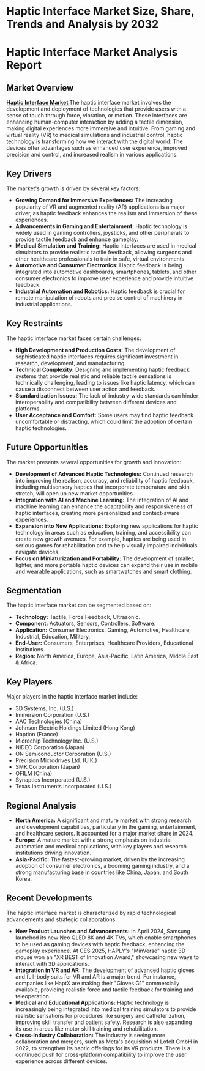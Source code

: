 # Haptic Interface Market Size, Share, Trends and Analysis by 2032 
<h1>Haptic Interface Market Analysis Report</h1>


<h2>Market Overview</h2>
<p> <a href="https://www.consegicbusinessintelligence.com/haptic-interface-market"><b> Haptic Interface Market </b></a> The haptic interface market involves the development and deployment of technologies that provide users with a sense of touch through force, vibration, or motion. These interfaces are enhancing human-computer interaction by adding a tactile dimension, making digital experiences more immersive and intuitive. From gaming and virtual reality (VR) to medical simulations and industrial control, haptic technology is transforming how we interact with the digital world. The devices offer advantages such as enhanced user experience, improved precision and control, and increased realism in various applications.</p>
</div>


<h2>Key Drivers</h2>
<p>The market's growth is driven by several key factors:</p>
<ul>
<li><strong>Growing Demand for Immersive Experiences:</strong> The increasing popularity of VR and augmented reality (AR) applications is a major driver, as haptic feedback enhances the realism and immersion of these experiences.</li>
<li><strong>Advancements in Gaming and Entertainment:</strong> Haptic technology is widely used in gaming controllers, joysticks, and other peripherals to provide tactile feedback and enhance gameplay.</li>
<li><strong>Medical Simulation and Training:</strong> Haptic interfaces are used in medical simulators to provide realistic tactile feedback, allowing surgeons and other healthcare professionals to train in safe, virtual environments.</li>
<li><strong>Automotive and Consumer Electronics:</strong> Haptic feedback is being integrated into automotive dashboards, smartphones, tablets, and other consumer electronics to improve user experience and provide intuitive feedback.</li>
<li><strong>Industrial Automation and Robotics:</strong> Haptic feedback is crucial for remote manipulation of robots and precise control of machinery in industrial applications.</li>
</ul>
</div>


<h2>Key Restraints</h2>
<p>The haptic interface market faces certain challenges:</p>
<ul>
<li><strong>High Development and Production Costs:</strong> The development of sophisticated haptic interfaces requires significant investment in research, development, and manufacturing.</li>
<li><strong>Technical Complexity:</strong> Designing and implementing haptic feedback systems that provide realistic and reliable tactile sensations is technically challenging, leading to issues like haptic latency, which can cause a disconnect between user action and feedback.</li>
<li><strong>Standardization Issues:</strong> The lack of industry-wide standards can hinder interoperability and compatibility between different devices and platforms.</li>
<li><strong>User Acceptance and Comfort:</strong> Some users may find haptic feedback uncomfortable or distracting, which could limit the adoption of certain haptic technologies.</li>
</ul>
</div>


<h2>Future Opportunities</h2>
<p>The market presents several opportunities for growth and innovation:</p>
<ul>
<li><strong>Development of Advanced Haptic Technologies:</strong> Continued research into improving the realism, accuracy, and reliability of haptic feedback, including multisensory haptics that incorporate temperature and skin stretch, will open up new market opportunities.</li>
<li><strong>Integration with AI and Machine Learning:</strong> The integration of AI and machine learning can enhance the adaptability and responsiveness of haptic interfaces, creating more personalized and context-aware experiences.</li>
<li><strong>Expansion into New Applications:</strong> Exploring new applications for haptic technology in areas such as education, training, and accessibility can create new growth avenues. For example, haptics are being used in serious games for rehabilitation and to help visually impaired individuals navigate devices.</li>
<li><strong>Focus on Miniaturization and Portability:</strong> The development of smaller, lighter, and more portable haptic devices can expand their use in mobile and wearable applications, such as smartwatches and smart clothing.</li>
</ul>
</div>


<h2>Segmentation</h2>
<p>The haptic interface market can be segmented based on:</p>
<ul>
<li><strong>Technology:</strong> Tactile, Force Feedback, Ultrasonic.</li>
<li><strong>Component:</strong> Actuators, Sensors, Controllers, Software.</li>
<li><strong>Application:</strong> Consumer Electronics, Gaming, Automotive, Healthcare, Industrial, Education, Military.</li>
<li><strong>End-User:</strong> Consumers, Enterprises, Healthcare Providers, Educational Institutions.</li>
<li><strong>Region:</strong> North America, Europe, Asia-Pacific, Latin America, Middle East & Africa.</li>
</ul>
</div>


<h2>Key Players</h2>
<p>Major players in the haptic interface market include:</p>
<ul>
<li>3D Systems, Inc. (U.S.)</li>
<li>Immersion Corporation (U.S.)</li>
<li>AAC Technologies (China)</li>
<li>Johnson Electric Holdings Limited (Hong Kong)</li>
<li>Haption (France)</li>
<li>Microchip Technology Inc. (U.S.)</li>
<li>NIDEC Corporation (Japan)</li>
<li>ON Semiconductor Corporation (U.S.)</li>
<li>Precision Microdrives Ltd. (U.K.)</li>
<li>SMK Corporation (Japan)</li>
<li>OFILM (China)</li>
<li>Synaptics Incorporated (U.S.)</li>
<li>Texas Instruments Incorporated (U.S.)</li>
</ul>
</div>


<h2>Regional Analysis</h2>
<ul>
<li><strong>North America:</strong> A significant and mature market with strong research and development capabilities, particularly in the gaming, entertainment, and healthcare sectors. It accounted for a major market share in 2024.</li>
<li><strong>Europe:</strong> A mature market with a strong emphasis on industrial automation and medical applications, with key players and research institutions driving innovation.</li>
<li><strong>Asia-Pacific:</strong> The fastest-growing market, driven by the increasing adoption of consumer electronics, a booming gaming industry, and a strong manufacturing base in countries like China, Japan, and South Korea.</li>
</ul>
</div>


<h2>Recent Developments</h2>
<p>The haptic interface market is characterized by rapid technological advancements and strategic collaborations:</p>
<ul>
<li><strong>New Product Launches and Advancements:</strong> In April 2024, Samsung launched its new Neo QLED 8K and 4K TVs, which enable smartphones to be used as gaming devices with haptic feedback, enhancing the gameplay experience. At CES 2025, HAPLY's "MinVerse" haptic 3D mouse won an "XR BEST of Innovation Award," showcasing new ways to interact with 3D applications.</li>
<li><strong>Integration in VR and AR:</strong> The development of advanced haptic gloves and full-body suits for VR and AR is a major trend. For instance, companies like HaptX are making their "Gloves G1" commercially available, providing realistic force and tactile feedback for training and teleoperation.</li>
<li><strong>Medical and Educational Applications:</strong> Haptic technology is increasingly being integrated into medical training simulators to provide realistic sensations for procedures like surgery and catheterization, improving skill transfer and patient safety. Research is also expanding its use in areas like motor skill training and rehabilitation.</li>
<li><strong>Cross-Industry Collaboration:</strong> The industry is seeing more collaboration and mergers, such as Meta's acquisition of Lofelt GmbH in 2022, to strengthen its haptic offerings for its VR products. There is a continued push for cross-platform compatibility to improve the user experience across different devices.</li>
</ul>
</div>
</body>
</html>
